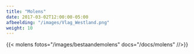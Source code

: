 ```yaml
---
title: "Molens"
date: 2017-03-02T12:00:00-05:00
afbeelding: "/images/Vlag_Westland.png"
weight: 10
---
```


{{< molens fotos="/images/bestaandemolens" docs="/docs/molens" //>}}